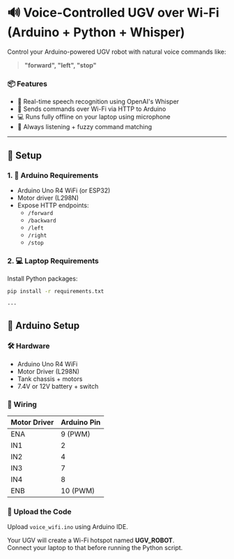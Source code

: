 # 🔊 Voice-Controlled UGV over Wi-Fi (Arduino + Python + Whisper)

Control your Arduino-powered UGV robot with natural voice commands like:

> **"forward", "left", "stop"**

### 📦 Features
- 🎤 Real-time speech recognition using OpenAI's Whisper
- 📡 Sends commands over Wi-Fi via HTTP to Arduino
- 💻 Runs fully offline on your laptop using microphone
- 🔁 Always listening + fuzzy command matching

---

## 🚀 Setup

### 1. 🔧 Arduino Requirements
- Arduino Uno R4 WiFi (or ESP32)
- Motor driver (L298N)
- Expose HTTP endpoints:
  - `/forward`
  - `/backward`
  - `/left`
  - `/right`
  - `/stop`

### 2. 💻 Laptop Requirements

Install Python packages:

```bash
pip install -r requirements.txt

---
```
## 🔧 Arduino Setup

### 🛠️ Hardware
- Arduino Uno R4 WiFi
- Motor Driver (L298N)
- Tank chassis + motors
- 7.4V or 12V battery + switch

### 🔌 Wiring

| Motor Driver | Arduino Pin |
|--------------|-------------|
| ENA          | 9 (PWM)     |
| IN1          | 2           |
| IN2          | 4           |
| IN3          | 7           |
| IN4          | 8           |
| ENB          | 10 (PWM)    |

### 📡 Upload the Code

Upload `voice_wifi.ino` using Arduino IDE.

Your UGV will create a Wi-Fi hotspot named **UGV_ROBOT**.  
Connect your laptop to that before running the Python script.
